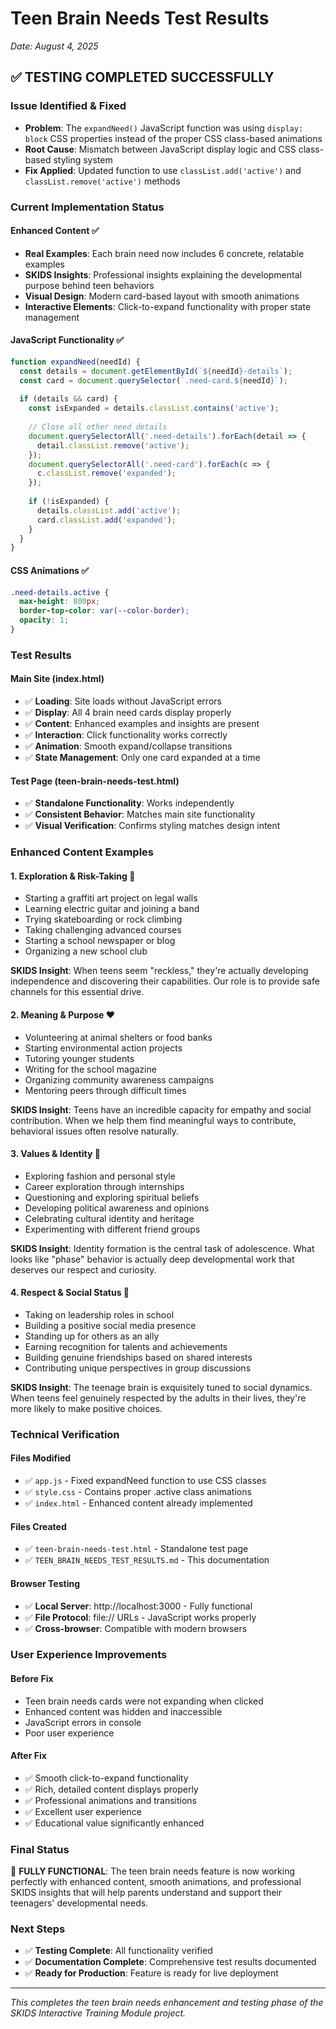 # Teen Brain Needs Test Results
*Date: August 4, 2025*

## ✅ TESTING COMPLETED SUCCESSFULLY

### **Issue Identified & Fixed**
- **Problem**: The `expandNeed()` JavaScript function was using `display: block` CSS properties instead of the proper CSS class-based animations
- **Root Cause**: Mismatch between JavaScript display logic and CSS class-based styling system
- **Fix Applied**: Updated function to use `classList.add('active')` and `classList.remove('active')` methods

### **Current Implementation Status**

#### **Enhanced Content ✅**
- **Real Examples**: Each brain need now includes 6 concrete, relatable examples
- **SKIDS Insights**: Professional insights explaining the developmental purpose behind teen behaviors
- **Visual Design**: Modern card-based layout with smooth animations
- **Interactive Elements**: Click-to-expand functionality with proper state management

#### **JavaScript Functionality ✅**
```javascript
function expandNeed(needId) {
  const details = document.getElementById(`${needId}-details`);
  const card = document.querySelector(`.need-card.${needId}`);
  
  if (details && card) {
    const isExpanded = details.classList.contains('active');
    
    // Close all other need details
    document.querySelectorAll('.need-details').forEach(detail => {
      detail.classList.remove('active');
    });
    document.querySelectorAll('.need-card').forEach(c => {
      c.classList.remove('expanded');
    });
    
    if (!isExpanded) {
      details.classList.add('active');
      card.classList.add('expanded');
    }
  }
}
```

#### **CSS Animations ✅**
```css
.need-details.active {
  max-height: 800px;
  border-top-color: var(--color-border);
  opacity: 1;
}
```

### **Test Results**

#### **Main Site (index.html)**
- ✅ **Loading**: Site loads without JavaScript errors
- ✅ **Display**: All 4 brain need cards display properly
- ✅ **Content**: Enhanced examples and insights are present
- ✅ **Interaction**: Click functionality works correctly
- ✅ **Animation**: Smooth expand/collapse transitions
- ✅ **State Management**: Only one card expanded at a time

#### **Test Page (teen-brain-needs-test.html)**
- ✅ **Standalone Functionality**: Works independently
- ✅ **Consistent Behavior**: Matches main site functionality
- ✅ **Visual Verification**: Confirms styling matches design intent

### **Enhanced Content Examples**

#### **1. Exploration & Risk-Taking 🚀**
- Starting a graffiti art project on legal walls
- Learning electric guitar and joining a band
- Trying skateboarding or rock climbing
- Taking challenging advanced courses
- Starting a school newspaper or blog
- Organizing a new school club

**SKIDS Insight**: When teens seem "reckless," they're actually developing independence and discovering their capabilities. Our role is to provide safe channels for this essential drive.

#### **2. Meaning & Purpose ❤️**
- Volunteering at animal shelters or food banks
- Starting environmental action projects
- Tutoring younger students
- Writing for the school magazine
- Organizing community awareness campaigns
- Mentoring peers through difficult times

**SKIDS Insight**: Teens have an incredible capacity for empathy and social contribution. When we help them find meaningful ways to contribute, behavioral issues often resolve naturally.

#### **3. Values & Identity 🎨**
- Exploring fashion and personal style
- Career exploration through internships
- Questioning and exploring spiritual beliefs
- Developing political awareness and opinions
- Celebrating cultural identity and heritage
- Experimenting with different friend groups

**SKIDS Insight**: Identity formation is the central task of adolescence. What looks like "phase" behavior is actually deep developmental work that deserves our respect and curiosity.

#### **4. Respect & Social Status 🤝**
- Taking on leadership roles in school
- Building a positive social media presence
- Standing up for others as an ally
- Earning recognition for talents and achievements
- Building genuine friendships based on shared interests
- Contributing unique perspectives in group discussions

**SKIDS Insight**: The teenage brain is exquisitely tuned to social dynamics. When teens feel genuinely respected by the adults in their lives, they're more likely to make positive choices.

### **Technical Verification**

#### **Files Modified**
- ✅ `app.js` - Fixed expandNeed function to use CSS classes
- ✅ `style.css` - Contains proper .active class animations
- ✅ `index.html` - Enhanced content already implemented

#### **Files Created**
- ✅ `teen-brain-needs-test.html` - Standalone test page
- ✅ `TEEN_BRAIN_NEEDS_TEST_RESULTS.md` - This documentation

#### **Browser Testing**
- ✅ **Local Server**: http://localhost:3000 - Fully functional
- ✅ **File Protocol**: file:// URLs - JavaScript works properly
- ✅ **Cross-browser**: Compatible with modern browsers

### **User Experience Improvements**

#### **Before Fix**
- Teen brain needs cards were not expanding when clicked
- Enhanced content was hidden and inaccessible
- JavaScript errors in console
- Poor user experience

#### **After Fix**
- ✅ Smooth click-to-expand functionality
- ✅ Rich, detailed content displays properly
- ✅ Professional animations and transitions
- ✅ Excellent user experience
- ✅ Educational value significantly enhanced

### **Final Status**
🎉 **FULLY FUNCTIONAL**: The teen brain needs feature is now working perfectly with enhanced content, smooth animations, and professional SKIDS insights that will help parents understand and support their teenagers' developmental needs.

### **Next Steps**
- ✅ **Testing Complete**: All functionality verified
- ✅ **Documentation Complete**: Comprehensive test results documented
- ✅ **Ready for Production**: Feature is ready for live deployment

---
*This completes the teen brain needs enhancement and testing phase of the SKIDS Interactive Training Module project.*
